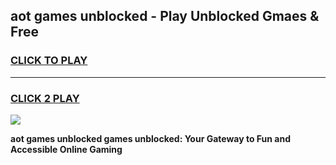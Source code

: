 
## aot games unblocked - Play Unblocked Gmaes & Free
<h3>
<a href="https://premium.freeplayer.one?title=aot_games_unblocked&ref=19F">CLICK TO PLAY</a></h3>
<hr>

<h3>
<a href="https://premium.freeplayer.one?title=aot_games_unblocked&ref=19F">CLICK 2 PLAY</a>
  
</h3>

<a href="https://premium.freeplayer.one?title=aot_games_unblocked&ref=19F/"><img src="https://clearcache.store/games.png"></a>


**aot games unblocked games unblocked: Your Gateway to Fun and Accessible Online Gaming**
